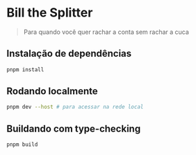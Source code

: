 # Bill the Splitter
> Para quando você quer rachar a conta sem rachar a cuca

## Instalação de dependências

```sh
pnpm install
```

## Rodando localmente

```sh
pnpm dev --host # para acessar na rede local
```

## Buildando com type-checking

```sh
pnpm build
```
